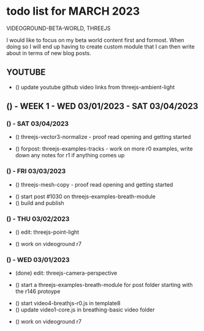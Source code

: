 # todo list for MARCH 2023

VIDEOGROUND-BETA-WORLD, THREEJS

I would like to focus on my beta world content first and formost. When doing so I will end up having to create custom module that I can then write about in terms of new blog posts.

## YOUTUBE
* () update youtube github video links from threejs-ambient-light


<!-------- ----------
-- WEEK 1
---------- --------->
## () - WEEK 1 - WED 03/01/2023 - SAT 03/04/2023

### () - SAT 03/04/2023
<!-- for post/edit-->
* () threejs-vector3-normalize - proof read opening and getting started
<!-- example tracks -->
* () forpost: threejs-examples-tracks - work on more r0 examples, write down any notes for r1 if anything comes up

### () - FRI 03/03/2023
<!-- for post/edit-->
* () threejs-mesh-copy - proof read opening and getting started
<!-- write new -->
* () start post #1030 on threejs-examples-breath-module
* () build and publish

### () - THU 03/02/2023
<!-- for post/edit-->
* () edit: threejs-point-light
<!-- videoground r7-->
* () work on videoground r7

### () - WED 03/01/2023
<!-- for post/ edit-->
* (done) edit: threejs-camera-perspective
<!-- for post/new -->
* () start a threejs-examples-breath-module for post folder starting with the r146 protoype
<!-- videoground-beta-world -->
* () start video4-breathjs-r0.js in template8
* () update video1-core.js in breathing-basic video folder
<!-- videoground r7-->
* () work on videoground r7
